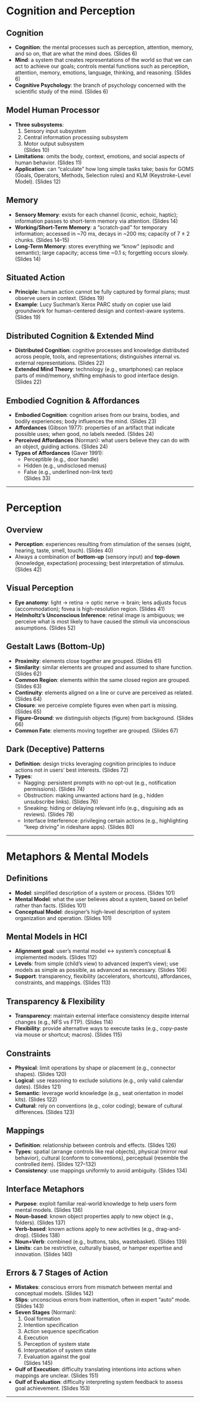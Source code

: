 # Cognition and Perception

## Cognition
- **Cognition**: the mental processes such as perception, attention, memory, and so on, that are what the mind does. (Slides 6)  
- **Mind**: a system that creates representations of the world so that we can act to achieve our goals; controls mental functions such as perception, attention, memory, emotions, language, thinking, and reasoning. (Slides 6)  
- **Cognitive Psychology**: the branch of psychology concerned with the scientific study of the mind. (Slides 6)  

## Model Human Processor
- **Three subsystems**:  
  1. Sensory input subsystem  
  2. Central information processing subsystem  
  3. Motor output subsystem  
  (Slides 10)  
- **Limitations**: omits the body, context, emotions, and social aspects of human behavior. (Slides 11)  
- **Application**: can “calculate” how long simple tasks take; basis for GOMS (Goals, Operators, Methods, Selection rules) and KLM (Keystroke-Level Model). (Slides 12)  

## Memory
- **Sensory Memory**: exists for each channel (iconic, echoic, haptic); information passes to short-term memory via attention. (Slides 14)  
- **Working/Short-Term Memory**: a “scratch-pad” for temporary information; accessed in ~70 ms, decays in ~200 ms; capacity of 7 ± 2 chunks. (Slides 14–15)  
- **Long-Term Memory**: stores everything we “know” (episodic and semantic); large capacity; access time ~0.1 s; forgetting occurs slowly. (Slides 14)  

## Situated Action
- **Principle**: human action cannot be fully captured by formal plans; must observe users in context. (Slides 19)  
- **Example**: Lucy Suchman’s Xerox PARC study on copier use laid groundwork for human-centered design and context-aware systems. (Slides 19)  

## Distributed Cognition & Extended Mind
- **Distributed Cognition**: cognitive processes and knowledge distributed across people, tools, and representations; distinguishes internal vs. external representations. (Slides 22)  
- **Extended Mind Theory**: technology (e.g., smartphones) can replace parts of mind/memory, shifting emphasis to good interface design. (Slides 22)  

## Embodied Cognition & Affordances
- **Embodied Cognition**: cognition arises from our brains, bodies, and bodily experiences; body influences the mind. (Slides 23)  
- **Affordances** (Gibson 1977): properties of an artifact that indicate possible uses; when good, no labels needed. (Slides 24)  
- **Perceived Affordances** (Norman): what users believe they can do with an object, guiding actions. (Slides 24)  
- **Types of Affordances** (Gaver 1991):  
  - Perceptible (e.g., door handle)  
  - Hidden (e.g., undisclosed menus)  
  - False (e.g., underlined non-link text)  
  (Slides 33)  

---

# Perception

## Overview
- **Perception**: experiences resulting from stimulation of the senses (sight, hearing, taste, smell, touch). (Slides 40)  
- Always a combination of **bottom-up** (sensory input) and **top-down** (knowledge, expectation) processing; best interpretation of stimulus. (Slides 42)  

## Visual Perception
- **Eye anatomy**: light → retina → optic nerve → brain; lens adjusts focus (accommodation); fovea is high-resolution region. (Slides 41)  
- **Helmholtz’s Unconscious Inference**: retinal image is ambiguous; we perceive what is most likely to have caused the stimuli via unconscious assumptions. (Slides 52)  

## Gestalt Laws (Bottom-Up)
- **Proximity**: elements close together are grouped. (Slides 61)  
- **Similarity**: similar elements are grouped and assumed to share function. (Slides 62)  
- **Common Region**: elements within the same closed region are grouped. (Slides 63)  
- **Continuity**: elements aligned on a line or curve are perceived as related. (Slides 64)  
- **Closure**: we perceive complete figures even when part is missing. (Slides 65)  
- **Figure-Ground**: we distinguish objects (figure) from background. (Slides 66)  
- **Common Fate**: elements moving together are grouped. (Slides 67)  

## Dark (Deceptive) Patterns
- **Definition**: design tricks leveraging cognition principles to induce actions not in users’ best interests. (Slides 72)  
- **Types**:  
  - Nagging: persistent prompts with no opt-out (e.g., notification permissions). (Slides 74)  
  - Obstruction: making unwanted actions hard (e.g., hidden unsubscribe links). (Slides 76)  
  - Sneaking: hiding or delaying relevant info (e.g., disguising ads as reviews). (Slides 78)  
  - Interface Interference: privileging certain actions (e.g., highlighting “keep driving” in rideshare apps). (Slides 80)  

---

# Metaphors & Mental Models

## Definitions
- **Model**: simplified description of a system or process. (Slides 101)  
- **Mental Model**: what the user believes about a system, based on belief rather than facts. (Slides 101)  
- **Conceptual Model**: designer’s high-level description of system organization and operation. (Slides 101)  

## Mental Models in HCI
- **Alignment goal**: user’s mental model ↔ system’s conceptual & implemented models. (Slides 112)  
- **Levels**: from simple (child’s view) to advanced (expert’s view); use models as simple as possible, as advanced as necessary. (Slides 106)  
- **Support**: transparency, flexibility (accelerators, shortcuts), affordances, constraints, and mappings. (Slides 113)  

## Transparency & Flexibility
- **Transparency**: maintain external interface consistency despite internal changes (e.g., NFS vs FTP). (Slides 114)  
- **Flexibility**: provide alternative ways to execute tasks (e.g., copy-paste via mouse or shortcut; macros). (Slides 115)  

## Constraints
- **Physical**: limit operations by shape or placement (e.g., connector shapes). (Slides 120)  
- **Logical**: use reasoning to exclude solutions (e.g., only valid calendar dates). (Slides 121)  
- **Semantic**: leverage world knowledge (e.g., seat orientation in model kits). (Slides 122)  
- **Cultural**: rely on conventions (e.g., color coding); beware of cultural differences. (Slides 123)  

## Mappings
- **Definition**: relationship between controls and effects. (Slides 126)  
- **Types**: spatial (arrange controls like real objects), physical (mirror real behavior), cultural (conform to conventions), perceptual (resemble the controlled item). (Slides 127–132)  
- **Consistency**: use mappings uniformly to avoid ambiguity. (Slides 134)  

## Interface Metaphors
- **Purpose**: exploit familiar real-world knowledge to help users form mental models. (Slides 136)  
- **Noun-based**: known object properties apply to new object (e.g., folders). (Slides 137)  
- **Verb-based**: known actions apply to new activities (e.g., drag-and-drop). (Slides 138)  
- **Noun+Verb**: combined (e.g., buttons, tabs, wastebasket). (Slides 139)  
- **Limits**: can be restrictive, culturally biased, or hamper expertise and innovation. (Slides 140)  

## Errors & 7 Stages of Action
- **Mistakes**: conscious errors from mismatch between mental and conceptual models. (Slides 142)  
- **Slips**: unconscious errors from inattention, often in expert “auto” mode. (Slides 143)  
- **Seven Stages** (Norman):  
  1. Goal formation  
  2. Intention specification  
  3. Action sequence specification  
  4. Execution  
  5. Perception of system state  
  6. Interpretation of system state  
  7. Evaluation against the goal  
  (Slides 145)  
- **Gulf of Execution**: difficulty translating intentions into actions when mappings are unclear. (Slides 151)  
- **Gulf of Evaluation**: difficulty interpreting system feedback to assess goal achievement. (Slides 153)  

---
